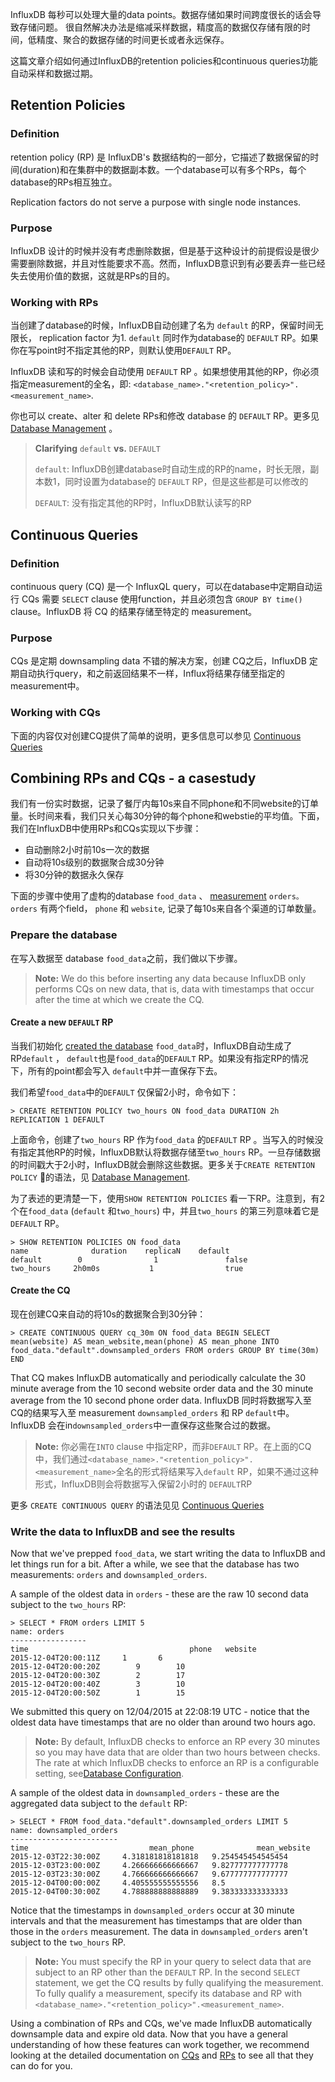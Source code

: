 InfluxDB 每秒可以处理大量的data points。数据存储如果时间跨度很长的话会导致存储问题。 很自然解决办法是缩减采样数据，精度高的数据仅存储有限的时间，低精度、聚合的数据存储的时间更长或者永远保存。

这篇文章介绍如何通过InfluxDB的retention policies和continuous queries功能自动采样和数据过期。

## **Retention Policies**

### **Definition**

retention policy \(RP\) 是 InfluxDB's 数据结构的一部分，它描述了数据保留的时间\(duration\)和在集群中的数据副本数。一个database可以有多个RPs，每个database的RPs相互独立。

Replication factors do not serve a purpose with single node instances.

### **Purpose**

InfluxDB 设计的时候并没有考虑删除数据，但是基于这种设计的前提假设是很少需要删除数据，并且对性能要求不高。然而，InfluxDB意识到有必要丢弃一些已经失去使用价值的数据，这就是RPs的目的。

### **Working with RPs**

当创建了database的时候，InfluxDB自动创建了名为 `default` 的RP，保留时间无限长， replication factor 为1. `default` 同时作为database的 `DEFAULT` RP。如果你在写point时不指定其他的RP，则默认使用`DEFAULT` RP。

InfluxDB 读和写的时候会自动使用 `DEFAULT` RP 。如果想使用其他的RP，你必须指定measurement的全名，即: `<database_name>."<retention_policy>".<measurement_name>`.

你也可以 create、alter 和 delete RPs和修改 database 的 `DEFAULT` RP。更多见 [Database Management](/database-management.md) 。

> **Clarifying** `default` **vs.** `DEFAULT`
> 
> `default`: InfluxDB创建database时自动生成的RP的name，时长无限，副本数1，同时设置为database的 `DEFAULT` RP，但是这些都是可以修改的
> 
> `DEFAULT`: 没有指定其他的RP时，InfluxDB默认读写的RP

## **Continuous Queries**

### **Definition**

continuous query \(CQ\) 是一个 InfluxQL query，可以在database中定期自动运行 CQs 需要 `SELECT` clause 使用function，并且必须包含 `GROUP BY time()` clause。InfluxDB 将 CQ 的结果存储至特定的 measurement。

### **Purpose**

CQs 是定期 downsampling data 不错的解决方案，创建 CQ之后，InfluxDB 定期自动执行query，和之前返回结果不一样，Influx将结果存储至指定的measurement中。

### **Working with CQs**

下面的内容仅对创建CQ提供了简单的说明，更多信息可以参见 [Continuous Queries](/continuous-queries.md)

## **Combining RPs and CQs - a casestudy**

我们有一份实时数据，记录了餐厅内每10s来自不同phone和不同website的订单量。长时间来看，我们只关心每30分钟的每个phone和webstie的平均值。下面，我们在InfluxDB中使用RPs和CQs实现以下步骤：

* 自动删除2小时前10s一次的数据
* 自动将10s级别的数据聚合成30分钟
* 将30分钟的数据永久保存

下面的步骤中使用了虚构的database `food_data` 、 [measurement](https://github.com/influxdata/docs.influxdata.com/blob/master/influxdb/v0.13/concepts/glossary/#measurement) `orders。` `orders` 有两个field， `phone` 和 `website`, 记录了每10s来自各个渠道的订单数量。

### **Prepare the database**

在写入数据至 database `food_data`之前，我们做以下步骤。

> **Note:** We do this before inserting any data because InfluxDB only performs CQs on new data, that is, data with timestamps that occur after the time at which we create the CQ.

#### **Create a new **`DEFAULT`** RP**

当我们初始化 [created the database](/database-management.md) `food_data`时，InfluxDB自动生成了RP`default` ， `default`也是`food_data`的`DEFAULT` RP。如果没有指定RP的情况下，所有的point都会写入 `default`中并一直保存下去。

我们希望`food_data`中的`DEFAULT` 仅保留2小时，命令如下：

```
> CREATE RETENTION POLICY two_hours ON food_data DURATION 2h REPLICATION 1 DEFAULT
```

上面命令，创建了`two_hours` RP 作为`food_data` 的`DEFAULT` RP 。当写入的时候没有指定其他RP的时候，InfluxDB默认将数据存储至`two_hours` RP。一旦存储数据的时间戳大于2小时，InfluxDB就会删除这些数据。更多关于`CREATE RETENTION POLICY` 的语法，见 [Database Management](/database-management.md).

为了表述的更清楚一下，使用`SHOW RETENTION POLICIES` 看一下RP。注意到，有2个在`food_data` \(`default` 和`two_hours`\) 中，并且`two_hours` 的第三列意味着它是`DEFAULT` RP。

```
> SHOW RETENTION POLICIES ON food_data
name              duration    replicaN    default
default        0                1               false
two_hours     2h0m0s           1                true
```

#### **Create the CQ**

现在创建CQ来自动的将10s的数据聚合到30分钟：

```
> CREATE CONTINUOUS QUERY cq_30m ON food_data BEGIN SELECT mean(website) AS mean_website,mean(phone) AS mean_phone INTO food_data."default".downsampled_orders FROM orders GROUP BY time(30m) END
```

That CQ makes InfluxDB automatically and periodically calculate the 30 minute average from the 10 second website order data and the 30 minute average from the 10 second phone order data. InfluxDB 同时将数据写入至 CQ的结果写入至 measurement `downsampled_orders` 和 RP `default`中。InfluxDB 会在in`downsampled_orders`中一直保存这些聚合过的数据。

> **Note:** 你必需在`INTO` clause 中指定RP，而非`DEFAULT` RP。在上面的CQ 中，我们通过`<database_name>."<retention_policy>".<measurement_name>`全名的形式将结果写入`default` RP，如果不通过这种形式，InfluxDB则会将数据写入保留2小时的 `DEFAULT`RP

更多 `CREATE CONTINUOUS QUERY` 的语法见见 [Continuous Queries](https://github.com/influxdata/docs.influxdata.com/blob/master/influxdb/v0.13/query_language/continuous_queries)

### **Write the data to InfluxDB and see the results**

Now that we've prepped `food_data`, we start writing the data to InfluxDB and let things run for a bit. After a while, we see that the database has two measurements: `orders` and `downsampled_orders`.

A sample of the oldest data in `orders` - these are the raw 10 second data subject to the `two_hours` RP:

```
> SELECT * FROM orders LIMIT 5
name: orders
-----------------
time                                    phone   website
2015-12-04T20:00:11Z     1       6
2015-12-04T20:00:20Z        9        10
2015-12-04T20:00:30Z        2        17
2015-12-04T20:00:40Z        3        10
2015-12-04T20:00:50Z        1        15
```

We submitted this query on 12\/04\/2015 at 22:08:19 UTC - notice that the oldest data have timestamps that are no older than around two hours ago.

> **Note:** By default, InfluxDB checks to enforce an RP every 30 minutes so you may have data that are older than two hours between checks. The rate at which InfluxDB checks to enforce an RP is a configurable setting, see[Database Configuration](https://github.com/influxdata/docs.influxdata.com/blob/master/influxdb/v0.13/administration/config/#retention).

A sample of the oldest data in `downsampled_orders` - these are the aggregated data subject to the `default` RP:

```
> SELECT * FROM food_data."default".downsampled_orders LIMIT 5
name: downsampled_orders
------------------------
time                           mean_phone              mean_website
2015-12-03T22:30:00Z     4.318181818181818   9.254545454545454
2015-12-03T23:00:00Z     4.266666666666667   9.827777777777778
2015-12-03T23:30:00Z     4.766666666666667   9.677777777777777
2015-12-04T00:00:00Z     4.405555555555556   8.5
2015-12-04T00:30:00Z     4.788888888888889   9.383333333333333
```

Notice that the timestamps in `downsampled_orders` occur at 30 minute intervals and that the measurement has timestamps that are older than those in the `orders` measurement. The data in `downsampled_orders` aren't subject to the `two_hours` RP.

> **Note:** You must specify the RP in your query to select data that are subject to an RP other than the `DEFAULT` RP. In the second `SELECT` statement, we get the CQ results by fully qualifying the measurement. To fully qualify a measurement, specify its database and RP with `<database_name>."<retention_policy>".<measurement_name>`.

Using a combination of RPs and CQs, we've made InfluxDB automatically downsample data and expire old data. Now that you have a general understanding of how these features can work together, we recommend looking at the detailed documentation on [CQs](https://github.com/influxdata/docs.influxdata.com/blob/master/influxdb/v0.13/query_language/continuous_queries) and [RPs](https://github.com/influxdata/docs.influxdata.com/blob/master/influxdb/v0.13/query_language/database_management/#retention-policy-management) to see all that they can do for you.

